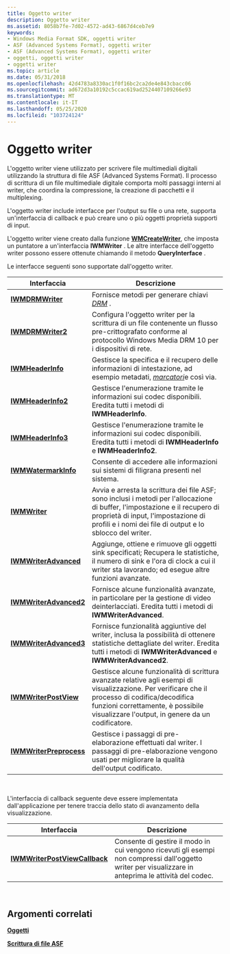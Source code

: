 ```yaml
---
title: Oggetto writer
description: Oggetto writer
ms.assetid: 8058b7fe-7d02-4572-ad43-6867d4ceb7e9
keywords:
- Windows Media Format SDK, oggetti writer
- ASF (Advanced Systems Format), oggetti writer
- ASF (Advanced Systems Format), oggetti writer
- oggetti, oggetti writer
- oggetti writer
ms.topic: article
ms.date: 05/31/2018
ms.openlocfilehash: 42d4783a8330ac1f0f16bc2ca2de4e843cbacc06
ms.sourcegitcommit: ad672d3a10192c5ccac619ad2524407109266e93
ms.translationtype: MT
ms.contentlocale: it-IT
ms.lasthandoff: 05/25/2020
ms.locfileid: "103724124"
---
```

# <a name="writer-object"></a>Oggetto writer

L'oggetto writer viene utilizzato per scrivere file multimediali digitali utilizzando la struttura di file ASF (Advanced Systems Format). Il processo di scrittura di un file multimediale digitale comporta molti passaggi interni al writer, che coordina la compressione, la creazione di pacchetti e il multiplexing.

L'oggetto writer include interfacce per l'output su file o una rete, supporta un'interfaccia di callback e può creare uno o più oggetti proprietà supporti di input.

L'oggetto writer viene creato dalla funzione [**WMCreateWriter**](/previous-versions/windows/desktop/api/Wmsdkidl/nf-wmsdkidl-wmcreatewriter), che imposta un puntatore a un'interfaccia **IWMWriter** . Le altre interfacce dell'oggetto writer possono essere ottenute chiamando il metodo **QueryInterface** .

Le interfacce seguenti sono supportate dall'oggetto writer.



| Interfaccia                                          | Descrizione                                                                                                                                                                                               |
|----------------------------------------------------|-----------------------------------------------------------------------------------------------------------------------------------------------------------------------------------------------------------|
| [**IWMDRMWriter**](/previous-versions/windows/desktop/api/wmsdkidl/nn-wmsdkidl-iwmdrmwriter)               | Fornisce metodi per generare chiavi [*DRM*](wmformat-glossary.md) .                                                                                                |
| [**IWMDRMWriter2**](/previous-versions/windows/desktop/api/wmsdkidl/nn-wmsdkidl-iwmdrmwriter2)             | Configura l'oggetto writer per la scrittura di un file contenente un flusso pre-crittografato conforme al protocollo Windows Media DRM 10 per i dispositivi di rete.                                                    |
| [**IWMHeaderInfo**](/previous-versions/windows/desktop/api/wmsdkidl/nn-wmsdkidl-iwmheaderinfo)             | Gestisce la specifica e il recupero delle informazioni di intestazione, ad esempio metadati, [*marcatori*](wmformat-glossary.md)e così via.                                                           |
| [**IWMHeaderInfo2**](/previous-versions/windows/desktop/api/wmsdkidl/nn-wmsdkidl-iwmheaderinfo2)           | Gestisce l'enumerazione tramite le informazioni sui codec disponibili. Eredita tutti i metodi di **IWMHeaderInfo**.                                                                                            |
| [**IWMHeaderInfo3**](/previous-versions/windows/desktop/api/wmsdkidl/nn-wmsdkidl-iwmheaderinfo3)           | Gestisce l'enumerazione tramite le informazioni sui codec disponibili. Eredita tutti i metodi di **IWMHeaderInfo** e **IWMHeaderInfo2**.                                                                     |
| [**IWMWatermarkInfo**](/previous-versions/windows/desktop/api/wmsdkidl/nn-wmsdkidl-iwmwatermarkinfo)       | Consente di accedere alle informazioni sui sistemi di filigrana presenti nel sistema.                                                                                                                          |
| [**IWMWriter**](/previous-versions/windows/desktop/api/wmsdkidl/nn-wmsdkidl-iwmwriter)                     | Avvia e arresta la scrittura dei file ASF; sono inclusi i metodi per l'allocazione di buffer, l'impostazione e il recupero di proprietà di input, l'impostazione di profili e i nomi dei file di output e lo sblocco del writer.         |
| [**IWMWriterAdvanced**](/previous-versions/windows/desktop/api/wmsdkidl/nn-wmsdkidl-iwmwriteradvanced)     | Aggiunge, ottiene e rimuove gli oggetti sink specificati; Recupera le statistiche, il numero di sink e l'ora di clock a cui il writer sta lavorando; ed esegue altre funzioni avanzate.                                |
| [**IWMWriterAdvanced2**](/previous-versions/windows/desktop/api/wmsdkidl/nn-wmsdkidl-iwmwriteradvanced2)   | Fornisce alcune funzionalità avanzate, in particolare per la gestione di video deinterlacciati. Eredita tutti i metodi di **IWMWriterAdvanced**.                                                                 |
| [**IWMWriterAdvanced3**](/previous-versions/windows/desktop/api/wmsdkidl/nn-wmsdkidl-iwmwriteradvanced3)   | Fornisce funzionalità aggiuntive del writer, inclusa la possibilità di ottenere statistiche dettagliate del writer. Eredita tutti i metodi di **IWMWriterAdvanced** e **IWMWriterAdvanced2**.                       |
| [**IWMWriterPostView**](/previous-versions/windows/desktop/api/wmsdkidl/nn-wmsdkidl-iwmwriterpostview)     | Gestisce alcune funzionalità di scrittura avanzate relative agli esempi di visualizzazione. Per verificare che il processo di codifica/decodifica funzioni correttamente, è possibile visualizzare l'output, in genere da un codificatore. |
| [**IWMWriterPreprocess**](/previous-versions/windows/desktop/api/wmsdkidl/nn-wmsdkidl-iwmwriterpreprocess) | Gestisce i passaggi di pre-elaborazione effettuati dal writer. I passaggi di pre-elaborazione vengono usati per migliorare la qualità dell'output codificato.                                                                                  |



 

L'interfaccia di callback seguente deve essere implementata dall'applicazione per tenere traccia dello stato di avanzamento della visualizzazione.



| Interfaccia                                                      | Descrizione                                                                                              |
|----------------------------------------------------------------|----------------------------------------------------------------------------------------------------------|
| [**IWMWriterPostViewCallback**](/previous-versions/windows/desktop/api/wmsdkidl/nn-wmsdkidl-iwmwriterpostviewcallback) | Consente di gestire il modo in cui vengono ricevuti gli esempi non compressi dall'oggetto writer per visualizzare in anteprima le attività del codec. |



 

## <a name="related-topics"></a>Argomenti correlati

<dl> <dt>

[**Oggetti**](objects.md)
</dt> <dt>

[**Scrittura di file ASF**](writing-asf-files.md)
</dt> </dl>

 

 




